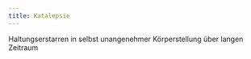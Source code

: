 ```yaml
---
title: Katalepsie
---
```

Haltungserstarren in selbst unangenehmer Körperstellung über langen Zeitraum